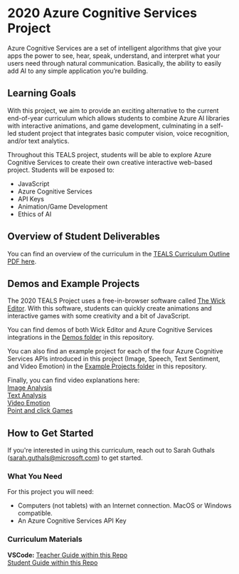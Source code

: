 # 2020 Azure Cognitive Services Project
Azure Cognitive Services are a set of intelligent algorithms that give your apps the power to see, hear, speak, understand, and interpret what your users need through natural communication. Basically, the ability to easily add AI to any simple application you’re building. 

## Learning Goals
With this project, we aim to provide an exciting alternative to the current end-of-year curriculum which allows students to combine Azure AI libraries with interactive animations, and game development, culminating in a self-led student project that integrates basic computer vision, voice recognition, and/or text analytics.

Throughout this TEALS project, students will be able to explore Azure Cognitive Services to create their own creative interactive web-based project. Students will be exposed to:
- JavaScript
- Azure Cognitive Services
- API Keys
- Animation/Game Development
- Ethics of AI

## Overview of Student Deliverables
You can find an overview of the curriculum in the [TEALS Curriculum Outline PDF here](TEALS-Curriculum-Outline.pdf).

## Demos and Example Projects
The 2020 TEALS Project uses a free-in-browser software called [The Wick Editor](https://www.wickeditor.com/#/). With this software, students can quickly create animations and interactive games with some creativity and a bit of JavaScript. 

You can find demos of both Wick Editor and Azure Cognitive Services integrations in the [Demos folder](Demos/) in this repository. 

You can also find an example project for each of the four Azure Cognitive Services APIs introduced in this project (Image, Speech, Text Sentiment, and Video Emotion) in the [Example Projects folder](Example-Projects/) in this repository. 

Finally, you can find video explanations here:  
[Image Analysis](https://tealsresources.blob.core.windows.net/teals-2020-videos/WickEditor_ImageAnalysis_FullEdit.mp4)  
[Text Analysis](https://tealsresources.blob.core.windows.net/teals-2020-videos/WickEditor_TextAnalysis_FullEdit.mp4)  
[Video Emotion](https://tealsresources.blob.core.windows.net/teals-2020-videos/WickEditor_VideoEmotionAnalysis_FullEdit.mp4)  
[Point and click Games](https://tealsresources.blob.core.windows.net/teals-2020-videos/WickEditor_pointAndClick_FullEdit.mp4)  

## How to Get Started
If you're interested in using this curriculum, reach out to Sarah Guthals (sarah.guthals@microsoft.com) to get started.

### What You Need
For this project you will need:
- Computers (not tablets) with an Internet connection. MacOS or Windows compatible.
- An Azure Cognitive Services API Key

### Curriculum Materials
__VSCode:__
[Teacher Guide within this Repo](Spring-2020-TEALS-Project-Teacher-Guide/)  
[Student Guide within this Repo](Spring-2020-TEALS-Project-Student-Guide/)  
